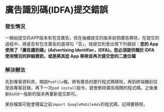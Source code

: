 # 廣告識別碼\(IDFA\)提交錯誤

### 發生情況

一開始提交的APP版本有包含廣告，但在後續提交的版本欲把廣告移除，在提交的過程中，將是否有包含廣告的選項勾「否」，按提交則會出現下列錯誤：**您的 App 使用了「廣告識別碼」\(Advertising Identifier，IDFA\)。您必須提供關於 IDFA 使用情況的詳細資訊，或是將其從 App 移除並再次提交您的二進位檔**

### **解決辦法**

先到專案資料夾，開啟`Podfile`檔，將有廣告的那行程式碼移除，再到終端機前往至該專案目錄，再下一次`pod install`指令，就會刪除廣告相關的程式碼。之後重新build一版新的版本再重新提交即可。

某些檔案可能會殘留之前`import GoogleMobileAds`的程式碼，記得要移除。

